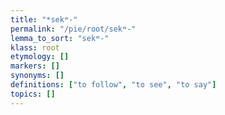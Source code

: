 ```yaml
---
title: "*sekʷ-"
permalink: "/pie/root/sekʷ-"
lemma_to_sort: "sekʷ-"
klass: root
etymology: []
markers: []
synonyms: []
definitions: ["to follow", "to see", "to say"]
topics: []
---
```

